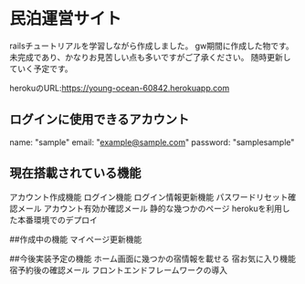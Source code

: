 # 民泊運営サイト

railsチュートリアルを学習しながら作成しました。
gw期間に作成した物です。
未完成であり、かなりお見苦しい点も多いですがご了承ください。
随時更新していく予定です。

herokuのURL:https://young-ocean-60842.herokuapp.com

## ログインに使用できるアカウント
name:  "sample"
email: "example@sample.com"
password:  "samplesample"
          


## 現在搭載されている機能
アカウント作成機能
ログイン機能
ログイン情報更新機能
パスワードリセット確認メール
アカウント有効か確認メール
静的な幾つかのページ
herokuを利用した本番環境でのデプロイ

##作成中の機能
マイページ更新機能

##今後実装予定の機能
ホーム画面に幾つかの宿情報を載せる
宿お気に入り機能
宿予約後の確認メール
フロントエンドフレームワークの導入


